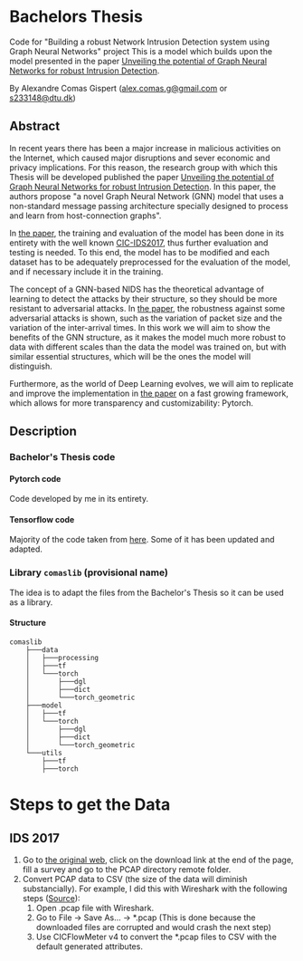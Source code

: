# Bachelors Thesis

Code for "Building a robust Network Intrusion Detection system using Graph Neural Networks" project
This is a model which builds upon the model presented in the paper [Unveiling the potential of Graph Neural Networks for robust Intrusion Detection](https://arxiv.org/pdf/2107.14756.pdf).

By Alexandre Comas Gispert (alex.comas.g@gmail.com or s233148@dtu.dk)

## Abstract

In recent years there has been a major increase in malicious activities on the Internet, which caused major disruptions and sever economic and privacy implications. For this reason, the research group with which this Thesis will be developed published the paper [Unveiling the potential of Graph Neural Networks for robust Intrusion Detection](https://arxiv.org/pdf/2107.14756.pdf). In this paper, the authors propose "a novel Graph Neural Network (GNN) model that uses a non-standard message passing architecture specially designed to process and learn from host-connection graphs".

In [the paper](https://arxiv.org/pdf/2107.14756.pdf), the training and evaluation of the model has been done in its entirety with the well known [CIC-IDS2017](https://www.unb.ca/cic/datasets/ids-2017.html), thus further evaluation and testing is needed. To this end, the model
has to be modified and each dataset has to be adequately preprocessed for the evaluation of the
model, and if necessary include it in the training.

The concept of a GNN-based NIDS has the theoretical advantage of learning to detect the attacks
by their structure, so they should be more resistant to adversarial attacks. In [the paper](https://arxiv.org/pdf/2107.14756.pdf), the robustness against some adversarial attacks is shown, such as the variation of packet size and the variation of the inter-arrival times. In this work we will aim to show the benefits of the GNN structure, as it makes the model much more robust to data with different scales than the data the model was trained on, but with similar essential structures, which will be the ones the model will distinguish.

Furthermore, as the world of Deep Learning evolves, we will aim to replicate and improve the implementation in [the paper](https://arxiv.org/pdf/2107.14756.pdf) on a fast growing framework, which allows for more transparency and customizability: Pytorch.

## Description

### Bachelor's Thesis code

#### Pytorch code

Code developed by me in its entirety.

#### Tensorflow code

Majority of the code taken from [here](https://github.com/BNN-UPC/GNN-NIDS). Some of it has been updated and adapted.


### Library `comaslib` (provisional name)

The idea is to adapt the files from the Bachelor's Thesis so it can be used as a library.

#### Structure

```
comaslib
    ├───data
    │   ├───processing
    │   ├───tf
    │   └───torch
    │       ├───dgl
    │       ├───dict
    │       └───torch_geometric
    ├───model
    │   ├───tf
    │   └───torch
    │       ├───dgl
    │       ├───dict
    │       └───torch_geometric
    └───utils
        ├───tf
        ├───torch
```

# Steps to get the Data

## IDS 2017

1. Go to [the original web](https://www.unb.ca/cic/datasets/ids-2017.html), click on the download link at the end of the page, fill a survey and go to the PCAP directory remote folder. 
2. Convert PCAP data to CSV (the size of the data will diminish substancially). For example, I did this with Wireshark with the following steps ([Source](https://stackoverflow.com/questions/67438703/convert-from-pcap-to-csv)):
    1. Open .pcap file with Wireshark. 
    2. Go to File -> Save As... -> *.pcap (This is done because the downloaded files are corrupted and would crash the next step)
    3. Use CICFlowMeter v4 to convert the *.pcap files to CSV with the default generated attributes.